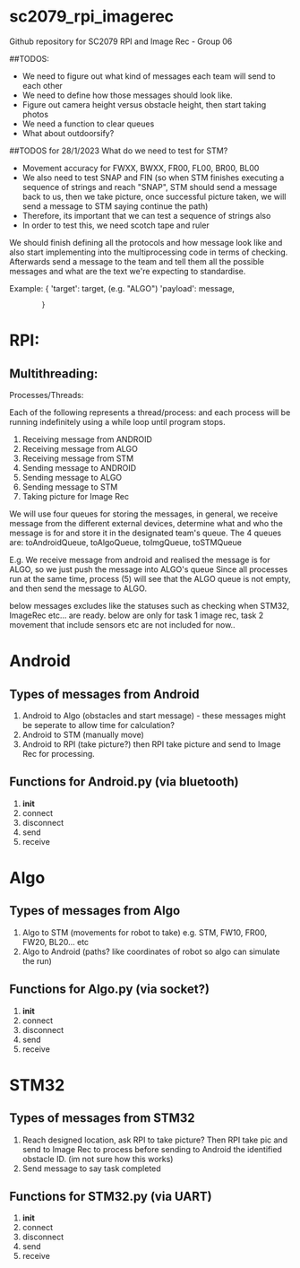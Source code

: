 # sc2079_rpi_imagerec
Github repository for SC2079 RPI and Image Rec - Group 06

##TODOS:
- We need to figure out what kind of messages each team will send to each other
- We need to define how those messages should look like. 
- Figure out camera height versus obstacle height, then start taking photos
- We need a function to clear queues
- What about outdoorsify?

##TODOS for 28/1/2023
What do we need to test for STM?
- Movement accuracy for FWXX, BWXX, FR00, FL00, BR00, BL00 
- We also need to test SNAP and FIN (so when STM finishes executing a sequence of strings and reach "SNAP", STM should send a message back to us,
then we take picture, once successful picture taken, we will send a message to STM saying continue the path)
- Therefore, its important that we can test a sequence of strings also
- In order to test this, we need scotch tape and ruler

We should finish defining all the protocols and how message look like and also start implementing into the multiprocessing code in terms of checking.
Afterwards send a message to the team and tell them all the possible messages and what are the text we're expecting to standardise.


Example:    {
                'target': target, (e.g. "ALGO")
                'payload': message,
                
            }


# RPI:
## Multithreading:
Processes/Threads:

Each of the following represents a thread/process:
and each process will be running indefinitely using a while loop until program stops.

1. Receiving message from ANDROID
2. Receiving message from ALGO
3. Receiving message from STM
4. Sending message to ANDROID 
5. Sending message to ALGO
6. Sending message to STM
7. Taking picture for Image Rec

We will use four queues for storing the messages, in general, we receive message from the different external devices, 
determine what and who the message is for and store it in the designated team's queue.
The 4 queues are: toAndroidQueue, toAlgoQueue, toImgQueue, toSTMQueue

E.g. We receive message from android and realised the message is for ALGO, so we just push the message into ALGO's queue
Since all processes run at the same time, process (5) will see that the ALGO queue is not empty, and then send the message to ALGO.



below messages excludes like the statuses such as checking when STM32, ImageRec etc... are ready.
below are only for task 1 image rec, task 2 movement that include sensors etc are not included for now..

# Android
## Types of messages from Android
1. Android to Algo (obstacles and start message) - these messages might be seperate to allow time for calculation?
2. Android to STM (manually move)
3. Android to RPI (take picture?) then RPI take picture and send to Image Rec for processing.


## Functions for Android.py (via bluetooth)
1. __init__
2. connect
3. disconnect
4. send
5. receive

# Algo
## Types of messages from Algo
1. Algo to STM (movements for robot to take) e.g. STM, FW10, FR00, FW20, BL20... etc
2. Algo to Android (paths? like coordinates of robot so algo can simulate the run)


## Functions for Algo.py (via socket?)
1. __init__
2. connect
3. disconnect
4. send
5. receive

# STM32
## Types of messages from STM32
1. Reach designed location, ask RPI to take picture? Then RPI take pic and send to Image Rec to process before sending to Android the identified obstacle ID. (im not sure how this works)
2. Send message to say task completed



## Functions for STM32.py (via UART)
1. __init__
2. connect
3. disconnect
4. send
5. receive